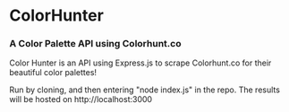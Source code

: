 # ColorHunter
### A Color Palette API using Colorhunt.co

Color Hunter is an API using Express.js to scrape Colorhunt.co for their beautiful color palettes!

Run by cloning, and then entering "node index.js" in the repo.  The results will be hosted on http://localhost:3000